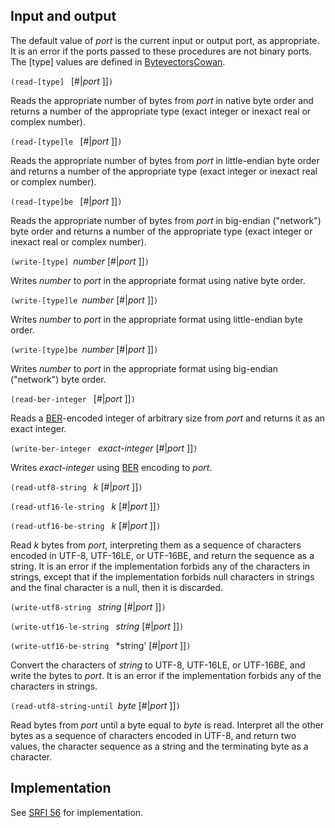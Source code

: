 ## Input and output

The default value of *port* is the current input or output port, as appropriate.  It is an error if the ports passed to these procedures are not binary ports.  The [type] values are defined in [BytevectorsCowan](BytevectorsCowan.md).

`(read-[type] ` [#|*port* ]]`)`

Reads the appropriate number of bytes from *port* in native byte order and returns a number of the appropriate type (exact integer or inexact real or complex number).

`(read-[type]le ` [#|*port* ]]`)`

Reads the appropriate number of bytes from *port* in little-endian byte order and returns a number of the appropriate type (exact integer or inexact real or complex number).

`(read-[type]be ` [#|*port* ]]`)`

Reads the appropriate number of bytes from *port* in big-endian ("network") byte order and returns a number of the appropriate type (exact integer or inexact real or complex number).

`(write-[type] `*number* [#|*port* ]]`)`

Writes *number* to *port* in the appropriate format using native byte order.

`(write-[type]le `*number* [#|*port* ]]`)`

Writes *number* to *port* in the appropriate format using little-endian byte order.

`(write-[type]be `*number* [#|*port* ]]`)`

Writes *number* to *port* in the appropriate format using big-endian ("network") byte order.

`(read-ber-integer ` [#|*port* ]]`)`

Reads a [BER](https://en.wikipedia.org/wiki/X.690#BER_encoding)-encoded integer of arbitrary size from *port* and returns it as an exact integer.

`(write-ber-integer ` *exact-integer* [#|*port* ]]`)`

Writes *exact-integer* using [BER](https://en.wikipedia.org/wiki/X.690#BER_encoding) encoding to *port*.

`(read-utf8-string ` *k* [#|*port* ]]`)`

`(read-utf16-le-string ` *k* [#|*port* ]]`)`

`(read-utf16-be-string ` *k* [#|*port* ]]`)`

Read *k* bytes from *port*, interpreting them as a sequence of characters encoded in UTF-8, UTF-16LE, or UTF-16BE, and return the sequence as a string.  It is an error if the implementation forbids any of the characters in strings, except that if the implementation forbids null characters in strings and the final character is a null, then it is discarded.

`(write-utf8-string ` *string* [#|*port* ]]`)`

`(write-utf16-le-string ` *string* [#|*port* ]]`)`

`(write-utf16-be-string ` *string' [#|*port* ]]`)`

Convert the characters of *string* to UTF-8, UTF-16LE, or UTF-16BE, and write the bytes to *port*.  It is an error if the implementation forbids any of the characters in strings.

`(read-utf8-string-until `*byte* [#|*port* ]]`)`

Read bytes from *port* until a byte equal to *byte* is read.  Interpret all the other bytes as a sequence of characters encoded in UTF-8, and return two values, the character sequence as a string and the terminating byte as a character.

## Implementation

See [SRFI 56](http://srfi.schemers.org/srfi-56/srfi-56.html) for implementation.



